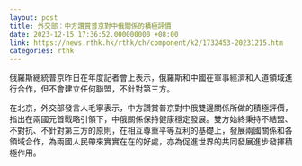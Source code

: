 ```yaml
---
layout: post
title: 外交部：中方讚賞普京對中俄關係的積極評價
date: 2023-12-15 17:36:52.000000000 +08:00
link: https://news.rthk.hk/rthk/ch/component/k2/1732453-20231215.htm
categories: rthk
---
```


俄羅斯總統普京昨日在年度記者會上表示，俄羅斯和中國在軍事經濟和人道領域進行合作，但不會建立任何聯盟，不針對第三方。

在北京，外交部發言人毛寧表示，中方讚賞普京對中俄雙邊關係所做的積極評價，指出在兩國元首戰略引領下，中俄關係保持健康穩定發展。雙方始終秉持不結盟、不對抗、不針對第三方的原則，在相互尊重平等互利的基礎上，發展兩國關係和各領域合作，為兩國人民帶來實實在在的好處，亦為促進世界的共同發展進步發揮積極作用。
